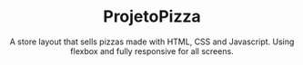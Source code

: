 <h1 align="center">ProjetoPizza</h1>

<p align="center">A store layout that sells pizzas made with HTML, CSS and Javascript. Using flexbox and fully responsive for all screens.</p>
